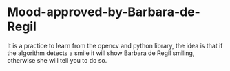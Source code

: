 # Mood-approved-by-Barbara-de-Regil
It is a practice to learn from the opencv and python library, the idea is that if the algorithm detects a smile it will show Barbara de Regil smiling, otherwise she will tell you to do so.
